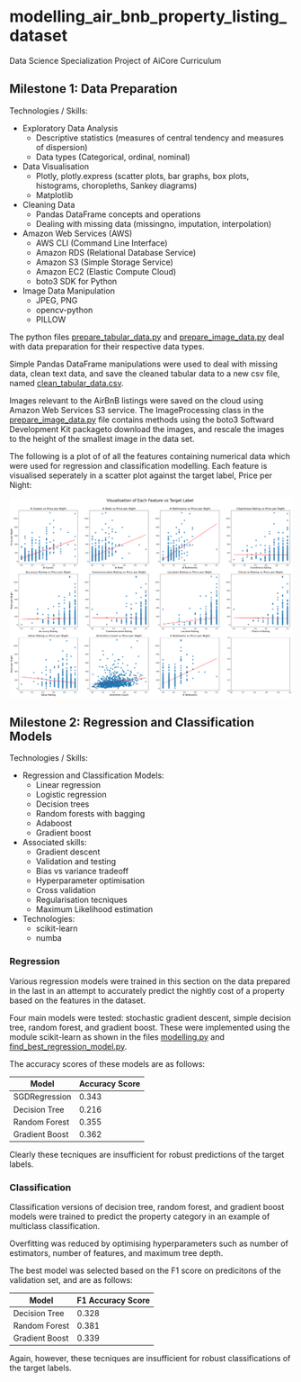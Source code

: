 # modelling_air_bnb_property_listing_dataset
Data Science Specialization Project of AiCore Curriculum

## Milestone 1: Data Preparation
Technologies / Skills:
- Exploratory Data Analysis
    - Descriptive statistics (measures of central tendency and measures of dispersion)
    - Data types (Categorical, ordinal, nominal)
- Data Visualisation
    - Plotly, plotly.express (scatter plots, bar graphs, box plots, histograms, choropleths, Sankey diagrams)
    - Matplotlib
- Cleaning Data
    - Pandas DataFrame concepts and operations
    - Dealing with missing data (missingno, imputation, interpolation)
- Amazon Web Services (AWS)
    - AWS CLI (Command Line Interface)
    - Amazon RDS (Relational Database Service)
    - Amazon S3 (Simple Storage Service)
    - Amazon EC2 (Elastic Compute Cloud)
    - boto3 SDK for Python
- Image Data Manipulation
    - JPEG, PNG
    - opencv-python
    - PILLOW


The python files [prepare_tabular_data.py](https://github.com/tuttonluke/modelling_air_bnb_property_listing_dataset/blob/main/project_files/prepare_tabular_data.py) and [prepare_image_data.py](https://github.com/tuttonluke/modelling_air_bnb_property_listing_dataset/blob/main/project_files/prepare_image_data.py) deal with data preparation for their respective data types.

Simple Pandas DataFrame manipulations were used to deal with missing data, clean text data, and save the cleaned tabular data to a new csv file, named [clean_tabular_data.csv](https://github.com/tuttonluke/modelling_air_bnb_property_listing_dataset/blob/main/project_files/tabular_data/clean_tabular_data.csv).

Images relevant to the AirBnB listings were saved on the cloud using Amazon Web Services S3 service. The ImageProcessing class in the [prepare_image_data.py](https://github.com/tuttonluke/modelling_air_bnb_property_listing_dataset/blob/main/project_files/prepare_image_data.py) file contains methods using the boto3 Softward Development Kit packageto download the images, and rescale the images to the height of the smallest image in the data set.

The following is a plot of of all the features containing numerical data which were used for regression and classification modelling. Each feature is visualised seperately in a scatter plot against the target label, Price per Night:

![feature_visualisation](/project_files/documentation_images/feature_visualisation.png?raw=True)

## Milestone 2: Regression and Classification Models
Technologies / Skills:
 - Regression and Classification Models:
    - Linear regression
    - Logistic regression
    - Decision trees
    - Random forests with bagging
    - Adaboost
    - Gradient boost
- Associated skills:
    - Gradient descent 
    - Validation and testing
    - Bias vs variance tradeoff
    - Hyperparameter optimisation 
    - Cross validation
    - Regularisation tecniques
    - Maximum Likelihood estimation
- Technologies:
    - scikit-learn
    - numba

### Regression

Various regression models were trained in this section on the data prepared in the last in an attempt to accurately predict the nightly cost of a property based on the features in the dataset.

Four main models were tested: stochastic gradient descent, simple decision tree, random forest, and gradient boost. These were implemented using the module scikit-learn as shown in the files [modelling.py](https://github.com/tuttonluke/modelling_air_bnb_property_listing_dataset/blob/main/project_files/modelling.py) and [find_best_regression_model.py](https://github.com/tuttonluke/modelling_air_bnb_property_listing_dataset/blob/main/project_files/find_best_regression_model.py).

The accuracy scores of these models are as follows:

| Model          | Accuracy Score     | 
|----------------|--------------------|
| SGDRegression  |       0.343        | 
| Decision Tree  |       0.216        | 
| Random Forest  |       0.355        | 
| Gradient Boost |       0.362        |

Clearly these tecniques are insufficient for robust predictions of the target labels.

### Classification

Classification versions of decision tree, random forest, and gradient boost models were trained to predict the property category in an example of multiclass classification.

Overfitting was reduced by optimising hyperparameters such as number of estimators, number of features, and maximum tree depth.

The best model was selected based on the F1 score on predicitons of the validation set, and are as follows:

| Model          | F1 Accuracy Score     | 
|----------------|-----------------------|
| Decision Tree  |         0.328         | 
| Random Forest  |         0.381         | 
| Gradient Boost |         0.339         |

Again, however, these tecniques are insufficient for robust classifications of the target labels.

